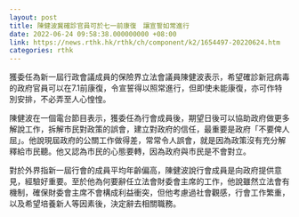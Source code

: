 ```yaml
---
layout: post
title: 陳健波冀確診官員可於七一前康復　讓宣誓如常進行
date: 2022-06-24 09:58:38.000000000 +08:00
link: https://news.rthk.hk/rthk/ch/component/k2/1654497-20220624.htm
categories: rthk
---
```


獲委任為新一屆行政會議成員的保險界立法會議員陳健波表示，希望確診新冠病毒的政府官員可以在7.1前康復，令宣誓得以照常進行，但即使未能康復，亦可作特別安排，不必弄至人心惶惶。

陳健波在一個電台節目表示，獲委任為行會成員後，期望日後可以協助政府做更多解說工作，拆解市民對政策的誤會，建立對政府的信任，最重要是政府「不要俾人屈」。他說現屆政府的公關工作做得差，常常令人誤會，就是因為政策沒有充分解釋給市民聽。他又認為市民的心態要轉，因為政府與市民是不會對立。

對於外界指新一屆行會的成員平均年齡偏高，陳健波說行會成員是向政府提供意見，經驗好重要。至於他為何要辭任立法會財委會主席的工作，他說雖然立法會有機制，確保財委會主席不會構成利益衝突，但他考慮過社會觀感，行會工作繁重，以及希望培養新人等因素後，決定辭去相關職務。
